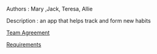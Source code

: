 Authors : Mary ,Jack, Teresa, Allie

Description : an app that helps track and form new habits




[Team Agreement](TEAMAGREEMENT.md)

[Requirements](requirements.md)    